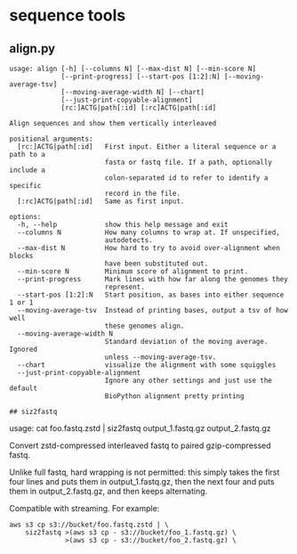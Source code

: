# sequence tools

## align.py

```
usage: align [-h] [--columns N] [--max-dist N] [--min-score N]
             [--print-progress] [--start-pos [1:2]:N] [--moving-average-tsv]
             [--moving-average-width N] [--chart]
             [--just-print-copyable-alignment]
             [rc:]ACTG|path[:id] [:rc]ACTG|path[:id]

Align sequences and show them vertically interleaved

positional arguments:
  [rc:]ACTG|path[:id]   First input. Either a literal sequence or a path to a
                        fasta or fastq file. If a path, optionally include a
                        colon-separated id to refer to identify a specific
                        record in the file.
  [:rc]ACTG|path[:id]   Same as first input.

options:
  -h, --help            show this help message and exit
  --columns N           How many columns to wrap at. If unspecified,
                        autodetects.
  --max-dist N          How hard to try to avoid over-alignment when blocks
                        have been substituted out.
  --min-score N         Minimum score of alignment to print.
  --print-progress      Mark lines with how far along the genomes they
                        represent.
  --start-pos [1:2]:N   Start position, as bases into either sequence 1 or 1
  --moving-average-tsv  Instead of printing bases, output a tsv of how well
                        these genomes align.
  --moving-average-width N
                        Standard deviation of the moving average. Ignored
                        unless --moving-average-tsv.
  --chart               visualize the alignment with some squiggles
  --just-print-copyable-alignment
                        Ignore any other settings and just use the default
                        BioPython alignment pretty printing

## siz2fastq

```
usage: cat foo.fastq.zstd | siz2fastq output_1.fastq.gz output_2.fastq.gz

Convert zstd-compressed interleaved fastq to paired gzip-compressed fastq.

Unlike full fastq, hard wrapping is not permitted: this simply takes the first
four lines and puts them in output_1.fastq.gz, then the next four and puts them
in output_2.fastq.gz, and then keeps alternating.

Compatible with streaming. For example:

```
aws s3 cp s3://bucket/foo.fastq.zstd | \
    siz2fastq >(aws s3 cp - s3://bucket/foo_1.fastq.gz) \
              >(aws s3 cp - s3://bucket/foo_2.fastq.gz) \
```
